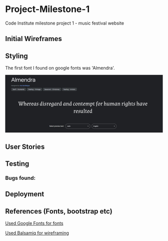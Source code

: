 # Project-Milestone-1
 Code Institute milestone project 1 - music festival website

## Initial Wireframes

## Styling

The first font I found on google fonts was 'Almendra'.

![Almendra](./images/almendra-font.webp)

## User Stories

## Testing

### Bugs found:

## Deployment

## References (Fonts, bootstrap etc)

[Used Google Fonts for fonts](https://fonts.google.com/)



[Used Balsamiq for wireframing](https://balsamiq.com/)